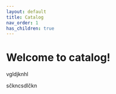```yaml
---
layout: default
title: Catalog
nav_order: 1
has_children: true
---
```


# Welcome to catalog!

vgldjknhl

sčkncsdlčkn